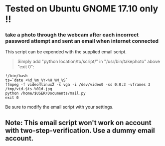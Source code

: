 # Tested on Ubuntu GNOME 17.10 only !!
### take a photo through the webcam after each incorrect password attempt and sent an email when internet connected

This script can be expended with the supplied email script.

>Simply add "python location/to/script/" in "/usr/bin/takephoto" above "exit 0":
```Shell
!/bin/bash
ts=`date +%d_%m_%Y-%H_%M_%S`
ffmpeg -f video4linux2 -s vga -i /dev/video0 -ss 0:0:3 -vframes 3 /tmp/vid-$ts.%01d.jpg
python /home/$USER/Documents/mail.py
exit 0
```

Be sure to modify the email script with your settings.

## Note: This email script won't work on account with two-step-verification. Use a dummy email account.
